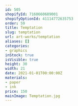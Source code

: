 ```yaml
---
id: 505
shopifyId: 7160660689001
shopifyOptionId: 41114772635753
order: 59
title: Temptation
slug: temptation
url: art-works/temptation
aliases: []
categories:
- graphics
inStock: true
isVisible: true
height: 30
width: 21
date: 2021-01-01T00:00:00Z
materials:
- paper
- ink
price: 150
mainImage: Temptation.jpg
---
```

